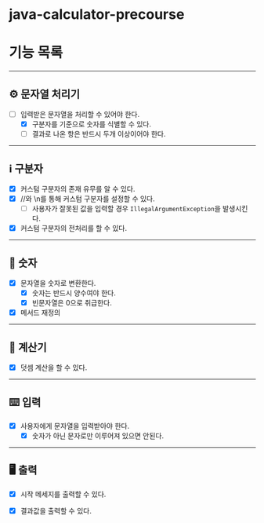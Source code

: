 # java-calculator-precourse

# 기능 목록

---

## ⚙️ 문자열 처리기

- [ ] 입력받은 문자열을 처리할 수 있어야 한다.
    - [x] 구분자를 기준으로 숫자를 식별할 수 있다.
    - [ ] 결과로 나온 항은 반드시 두개 이상이어야 한다.

---

## ℹ️ 구분자

- [x] 커스텀 구분자의 존재 유무를 알 수 있다.
- [x] //와 \n를 통해 커스텀 구분자를 설정할 수 있다.
    - [ ] 사용자가 잘못된 값을 입력할 경우 `IllegalArgumentException`을 발생시킨다.
- [x] 커스텀 구분자의 전처리를 할 수 있다.

---

## 🔢 숫자

- [x] 문자열을 숫자로 변환한다.
    - [x] 숫자는 반드시 양수여야 한다.
    - [x] 빈문자열은 0으로 취급한다.
- [x] 메서드 재정의

---

## 🧮 계산기

- [x] 덧셈 계산을 할 수 있다.

---

## ⌨️ 입력

- [x] 사용자에게 문자열을 입력받아야 한다.
    - [x] 숫자가 아닌 문자로만 이루어져 있으면 안된다.

---

## 🖥️ 출력

- [x] 시작 메세지를 출력할 수 있다.
- [x] 결과값을 출력할 수 있다.

